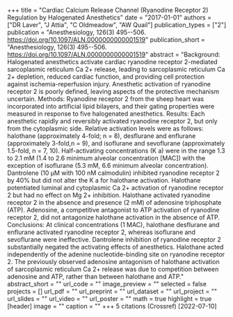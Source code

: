 +++
title = "Cardiac Calcium Release Channel (Ryanodine Receptor 2) Regulation by Halogenated Anesthetics"
date = "2017-01-01"
authors = ["DR Laver", "J Attia", "C Oldmeadow", "AW Quail"]
publication_types = ["2"]
publication = "Anesthesiology, 126(3) 495--506. https://doi.org/10.1097/ALN.0000000000001519"
publication_short = "Anesthesiology, 126(3) 495--506. https://doi.org/10.1097/ALN.0000000000001519"
abstract = "Background: Halogenated anesthetics activate cardiac ryanodine receptor 2-mediated sarcoplasmic reticulum Ca 2+ release, leading to sarcoplasmic reticulum Ca 2+ depletion, reduced cardiac function, and providing cell protection against ischemia-reperfusion injury. Anesthetic activation of ryanodine receptor 2 is poorly defined, leaving aspects of the protective mechanism uncertain. Methods: Ryanodine receptor 2 from the sheep heart was incorporated into artificial lipid bilayers, and their gating properties were measured in response to five halogenated anesthetics. Results: Each anesthetic rapidly and reversibly activated ryanodine receptor 2, but only from the cytoplasmic side. Relative activation levels were as follows: halothane (approximately 4-fold; n = 8), desflurane and enflurane (approximately 3-fold,n = 9), and isoflurane and sevoflurane (approximately 1.5-fold, n = 7, 10). Half-activating concentrations (K a) were in the range 1.3 to 2.1 mM (1.4 to 2.6 minimum alveolar concentration [MAC]) with the exception of isoflurane (5.3 mM, 6.6 minimum alveolar concentration). Dantrolene (10 μM with 100 nM calmodulin) inhibited ryanodine receptor 2 by 40% but did not alter the K a for halothane activation. Halothane potentiated luminal and cytoplasmic Ca 2+ activation of ryanodine receptor 2 but had no effect on Mg 2+ inhibition. Halothane activated ryanodine receptor 2 in the absence and presence (2 mM) of adenosine triphosphate (ATP). Adenosine, a competitive antagonist to ATP activation of ryanodine receptor 2, did not antagonize halothane activation in the absence of ATP. Conclusions: At clinical concentrations (1 MAC), halothane desflurane and enflurane activated ryanodine receptor 2, whereas isoflurane and sevoflurane were ineffective. Dantrolene inhibition of ryanodine receptor 2 substantially negated the activating effects of anesthetics. Halothane acted independently of the adenine nucleotide-binding site on ryanodine receptor 2. The previously observed adenosine antagonism of halothane activation of sarcoplasmic reticulum Ca 2+ release was due to competition between adenosine and ATP, rather than between halothane and ATP."
abstract_short = ""
url_code = ""
image_preview = ""
selected = false
projects = []
url_pdf = ""
url_preprint = ""
url_dataset = ""
url_project = ""
url_slides = ""
url_video = ""
url_poster = ""
math = true
highlight = true
[header]
image = ""
caption = ""
+++
5 citations (Crossref) [2022-07-10]
